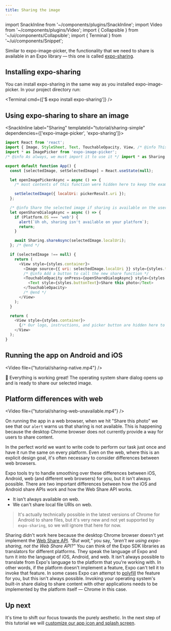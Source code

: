 ```yaml
---
title: Sharing the image
---
```


import SnackInline from '~/components/plugins/SnackInline';
import Video from '~/components/plugins/Video';
import { Collapsible } from '~/ui/components/Collapsible';
import { Terminal } from '~/ui/components/Snippet';

Similar to expo-image-picker, the functionality that we need to share is available in an Expo library &mdash; this one is called [expo-sharing](/versions/latest/sdk/sharing).

## Installing expo-sharing

You can install expo-sharing in the same way as you installed expo-image-picker. In your project directory run:

<Terminal cmd={['$ expo install expo-sharing']} />

## Using expo-sharing to share an image

<SnackInline label="Sharing" templateId="tutorial/sharing-simple" dependencies={['expo-image-picker', 'expo-sharing']}>

<!-- prettier-ignore -->
```js
import React from 'react';
import { Image, StyleSheet, Text, TouchableOpacity, View, /* @info This is required to determine which platform the code is going to run */ Platform /* @end */ } from 'react-native';
import * as ImagePicker from 'expo-image-picker';
/* @info As always, we must import it to use it */ import * as Sharing from 'expo-sharing'; /* @end */

export default function App() {
  const [selectedImage, setSelectedImage] = React.useState(null);

  let openImagePickerAsync = async () => {
    /* most contents of this function were hidden here to keep the example brief */

    setSelectedImage({ localUri: pickerResult.uri });
  };

  /* @info Share the selected image if sharing is available on the user's device */
  let openShareDialogAsync = async () => {    
    if (Platform.OS === 'web') {
      alert(`Uh oh, sharing isn't available on your platform`);
      return;
    }

    await Sharing.shareAsync(selectedImage.localUri);
  }; /* @end */

  if (selectedImage !== null) {
    return (
      <View style={styles.container}>
        <Image source={{ uri: selectedImage.localUri }} style={styles.thumbnail} />
        /* @info Add a button to call the new share function */
        <TouchableOpacity onPress={openShareDialogAsync} style={styles.button}>
          <Text style={styles.buttonText}>Share this photo</Text>
        </TouchableOpacity>
        /* @end */
      </View>
    );
  }

  return (
    <View style={styles.container}>
      {/* Our logo, instructions, and picker button are hidden here to keep the example brief */}
    </View>
  );
}
```

</SnackInline>

## Running the app on Android and iOS

<Video file={"tutorial/sharing-native.mp4"} />

🥰 Everything is working great! The operating system share dialog opens up and is ready to share our selected image. 

## Platform differences with web

<Video file={"tutorial/sharing-web-unavailable.mp4"} />

On running the app in a web browser, when we hit "Share this photo" we see that our `alert` warns us that sharing is not available. This is happening because the desktop Chrome browser does not currently provide a way for users to share content.

In the perfect world we want to write code to perform our task just once and have it run the same on every platform. Even on the web, where this is an explicit design goal, it's often necessary to consider differences between web browsers.

Expo tools try to handle smoothing over these differences between iOS, Android, web (and different web browsers) for you, but it isn't always possible. There are two important differences between how the iOS and Android share APIs work and how the Web Share API works.

- It isn't always available on web.
- We can't share local file URIs on web.

> It's actually technically possible in the latest versions of Chrome for Android to share files, but it's very new and not yet supported by `expo-sharing`, so we will ignore that here for now.

<Collapsible summary="Want to learn more about why we can't use expo-sharing in Chrome?">

Sharing didn't work here because the desktop Chrome browser doesn't yet implement the [Web Share API](https://web.dev/web-share/). _"But wait,"_ you say, _"aren't we using expo-sharing, not the Web Share API?"_ You can think of the Expo SDK libraries as translators for different platforms. They speak the language of Expo and turn it into the language of iOS, Android, and web. It isn't always possible to translate from Expo's language to the platform that you're working with. In other words, if the platform doesn't implement a feature, Expo can't tell it to invoke that feature. In some cases Expo can attempt to [polyfill](<https://en.wikipedia.org/wiki/Polyfill_(programming)>) the feature for you, but this isn't always possible. Invoking your operating system's built-in share dialog to share content with other applications needs to be implemented by the platform itself &mdash; Chrome in this case.

</Collapsible>

## Up next

It's time to shift our focus towards the purely aesthetic. In the next step of this tutorial we will [customize our app icon and splash screen](/tutorial/configuration).

<!-- TODO(brentvatne): when we have a better workflow for https in expo-cli and a way to open Snack web on mobile we should revisit this -->

<!-- ### Getting it working with another browser

Sharing is supported on the following browsers at the time of writing:

- Recent versions of mobile and desktop Safari.
- Recent versions of Chrome for Android.

There is just one small catch &mdash; we need to use `https`. Close `expo-cli` and run it again with `expo start --https`. Now we can copy and paste the URL into Safari and try again. -->
